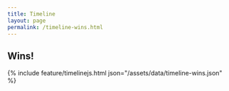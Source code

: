 ```yaml
---
title: Timeline
layout: page
permalink: /timeline-wins.html
---
```


## Wins! 

{% include feature/timelinejs.html json="/assets/data/timeline-wins.json" %}
